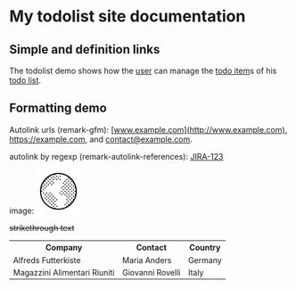 # My todolist site documentation

## Simple and definition links

The todolist demo shows how the <!--simple link: --> [user](glossary.md#user) can manage the <!--definiton link: -->[todo item]s of his [todo list].

<!-- definitions  (place anywhere in document) -->

[todo item]: glossary.md#todo-item

[todo list]: glossary.md#todo-list

## Formatting demo

Autolink urls (remark-gfm): [www.example.com](http://www.example.com), <https://example.com>, and <contact@example.com>.

autolink by regexp (remark-autolink-references):  <!-- "JIRA- 123" without space  -->
[JIRA-123](https://example.atlassian.net/browse/JIRA-123)

image: ![my image](favicon.ico)

<s>strikethrough text</s>

<table>
  <tr>
    <th>Company</th>
    <th>Contact</th>
    <th>Country</th>
  </tr>
  <tr>
    <td>Alfreds Futterkiste</td>
    <td>Maria Anders</td>
    <td>Germany</td>
  </tr>
  <tr>
    <td>Magazzini Alimentari Riuniti</td>
    <td>Giovanni Rovelli</td>
    <td>Italy</td>
  </tr>
</table>
